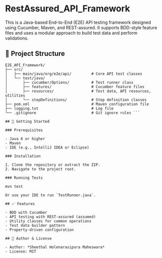 
# RestAssured_API_Framework

This is a Java-based End-to-End (E2E) API testing framework designed using Cucumber, Maven, and REST-assured. It supports BDD-style feature files and uses a modular approach to build test data and perform validations.

## 📁 Project Structure

```
E2E_API_Framework/
├── src/
│   ├── main/java/org/e2e/api/         # Core API test classes
│   └── test/java/
│       ├── cucumber/Options/          # Test runner class
│       ├── features/                  # Cucumber feature files
│       ├── resources/                 # Test data, API resources, utilities
│       └── stepDefinitions/           # Step definition classes
├── pom.xml                            # Maven configuration file
├── logging.txt                        # Log file
└── .gitignore                         # Git ignore rules ```

## 🚀 Getting Started

### Prerequisites

- Java 8 or higher
- Maven
- IDE (e.g., IntelliJ IDEA or Eclipse)

### Installation

1. Clone the repository or extract the ZIP.
2. Navigate to the project root.

### Running Tests

mvn test

Or use your IDE to run `TestRunner.java`.

## ✅ Features

- BDD with Cucumber
- API testing with REST-assured (assumed)
- Utility classes for common operations
- Test data builder pattern
- Property-driven configuration

## 📄 Author & License

- Author: *Sheethal Holenarasipura Maheswara*
- License: MIT
